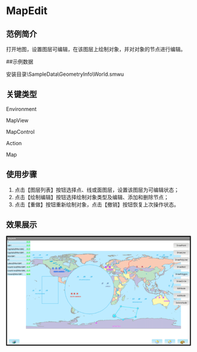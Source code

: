 # MapEdit

## 范例简介
打开地图，设置图层可编辑，在该图层上绘制对象，并对对象的节点进行编辑。

##示例数据

安装目录\SampleData\GeometryInfo\World.smwu

## 关键类型
Environment

MapView

MapControl

Action

Map
	

## 使用步骤

1. 点击【图层列表】按钮选择点、线或面图层，设置该图层为可编辑状态；
2. 点击【绘制编辑】按钮选择绘制对象类型及编辑、添加和删除节点；
3. 点击【重做】按钮重新绘制对象，点击【撤销】按钮恢复上次操作状态。

## 效果展示

![image](MapEdit.png)
